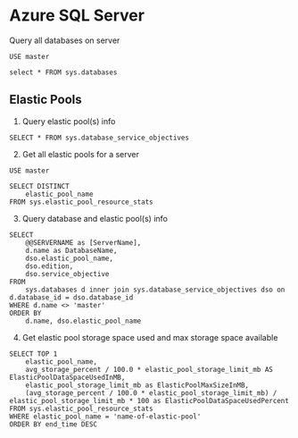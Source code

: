 Azure SQL Server
===============================


Query all databases on server
```
USE master

select * FROM sys.databases
```


Elastic Pools
----------------------------------------------------

1. Query elastic pool(s) info
```
SELECT * FROM sys.database_service_objectives
```

2. Get all elastic pools for a server
```
USE master

SELECT DISTINCT
    elastic_pool_name
FROM sys.elastic_pool_resource_stats
```

3. Query database and elastic pool(s) info
```
SELECT
    @@SERVERNAME as [ServerName],
    d.name as DatabaseName,
    dso.elastic_pool_name,
    dso.edition,
    dso.service_objective
FROM
    sys.databases d inner join sys.database_service_objectives dso on d.database_id = dso.database_id
WHERE d.name <> 'master'
ORDER BY
    d.name, dso.elastic_pool_name
```

4. Get elastic pool storage space used and max storage space available
```
SELECT TOP 1
    elastic_pool_name,
    avg_storage_percent / 100.0 * elastic_pool_storage_limit_mb AS ElasticPoolDataSpaceUsedInMB,
    elastic_pool_storage_limit_mb as ElasticPoolMaxSizeInMB,
    (avg_storage_percent / 100.0 * elastic_pool_storage_limit_mb) / elastic_pool_storage_limit_mb * 100 as ElasticPoolDataSpaceUsedPercent
FROM sys.elastic_pool_resource_stats
WHERE elastic_pool_name = 'name-of-elastic-pool'
ORDER BY end_time DESC
```


